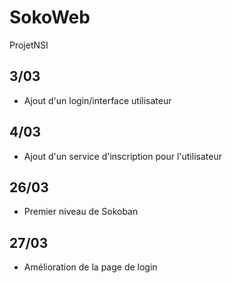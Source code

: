 # SokoWeb
ProjetNSI
## 3/03
* Ajout d'un login/interface utilisateur

## 4/03
* Ajout d'un service d'inscription pour l'utilisateur

## 26/03 
* Premier niveau de Sokoban

## 27/03
* Amélioration de la page de login
